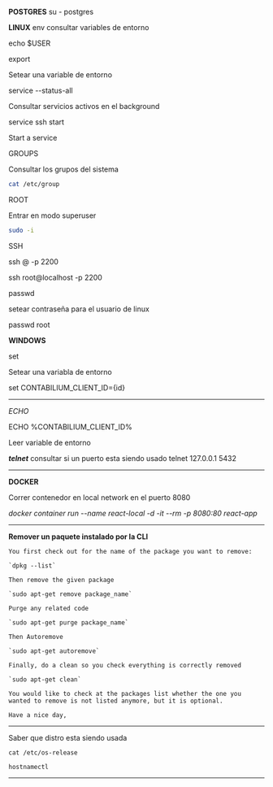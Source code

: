 **POSTGRES**
su - postgres

**LINUX**
env
consultar variables de entorno

echo $USER

export

Setear una variable de entorno

service --status-all

Consultar servicios activos en el background

service ssh start

Start a service

GROUPS

Consultar los grupos del sistema

```bash
cat /etc/group
```

ROOT

Entrar en modo superuser

```bash
sudo -i
```

SSH

ssh <password>@<ip> -p 2200

ssh root@localhost -p 2200

passwd

setear contraseña para el usuario de linux

passwd root

**WINDOWS**

set

Setear una variabla de entorno

set CONTABILIUM_CLIENT_ID={id}

---

*ECHO*

ECHO %CONTABILIUM_CLIENT_ID%

Leer variable de entorno

***telnet***
consultar si un puerto esta siendo usado
telnet 127.0.0.1 5432

---
**DOCKER**

Correr contenedor en local network en el puerto 8080

*docker container run --name react-local -d -it --rm -p 8080:80 react-app*

---
**Remover un paquete instalado por la CLI**
```
You first check out for the name of the package you want to remove:

`dpkg --list`

Then remove the given package

`sudo apt-get remove package_name`

Purge any related code

`sudo apt-get purge package_name`

Then Autoremove

`sudo apt-get autoremove`

Finally, do a clean so you check everything is correctly removed

`sudo apt-get clean`

You would like to check at the packages list whether the one you wanted to remove is not listed anymore, but it is optional.

Have a nice day,
```

---

Saber que distro esta siendo usada

```
cat /etc/os-release
```

```
hostnamectl
```
---
